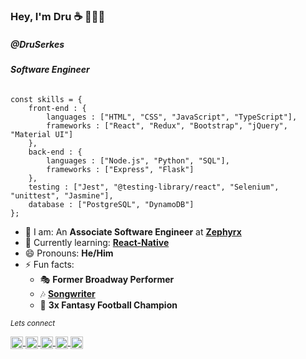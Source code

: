 ### Hey, I'm Dru ☕️ 👨🏻‍💻 

##### @DruSerkes

###### **Software Engineer**

```
const skills = {
    front-end : {
        languages : ["HTML", "CSS", "JavaScript", "TypeScript"],
        frameworks : ["React", "Redux", "Bootstrap", "jQuery", "Material UI"]
    }, 
    back-end : {
        languages : ["Node.js", "Python", "SQL"],
        frameworks : ["Express", "Flask"] 
    }, 
    testing : ["Jest", "@testing-library/react", "Selenium", "unittest", "Jasmine"],
    database : ["PostgreSQL", "DynamoDB"]
};
```

- 🔭 I am: An **Associate Software Engineer** at **[Zephyrx](https://www.zephyrx.com)**
- 🌱 Currently learning: **[React-Native](https://reactnative.dev/)**
- 😄 Pronouns: **He/Him**
- ⚡ Fun facts: 
    - 🎭 **Former Broadway Performer** 
    - 🎶 [**Songwriter**](https://open.spotify.com/artist/61MnpadJtHfqjv1diIAL2t?si=QS1JpFwuRPe-RpFdGWDBZA)
    - 🏈 **3x Fantasy Football Champion**

<small>*Lets connect*</small>
<p align="left">
    <a href="https://twitter.com/druserkes" target="_blank">
        <img align="center" src="https://cdn.jsdelivr.net/npm/simple-icons@3.0.1/icons/twitter.svg" alt="druserkes" height="20" width="20" />
    </a>
    <a href="https://linkedin.com/in/dru-serkes" target="_blank">
        <img align="center" src="https://cdn.jsdelivr.net/npm/simple-icons@3.0.1/icons/linkedin.svg" alt="dru-serkes" height="20" width="20" />
    </a>
    <a href="https://instagram.com/druserkes" target="_blank">
        <img align="center" src="https://cdn.jsdelivr.net/npm/simple-icons@3.0.1/icons/instagram.svg" alt="druserkes" height="20" width="20" />
    </a>
    <a href="https://stackoverflow.com/users/13714887" target="_blank">
        <img align="center" src="https://cdn.jsdelivr.net/npm/simple-icons@3.0.1/icons/stackoverflow.svg" alt="13714887" height="20" width="20" />
    </a>
    <a href="https://open.spotify.com/artist/61MnpadJtHfqjv1diIAL2t?si=QS1JpFwuRPe-RpFdGWDBZA" target="_blank">
        <img align="center" src="https://i.pinimg.com/originals/7a/ec/a5/7aeca525afa2209807c15da821b2f2c6.png" alt="Dru Serkes on spotify" height="20" width="20" />
    </a>
</p>



<!--
**DruSerkes/druserkes** is a ✨ _special_ ✨ repository because its `README.md` (this file) appears on your GitHub profile.

Here are some ideas to get you started:

- 🔭 I’m currently working on ...
- 🌱 I’m currently learning ...
- 👯 I’m looking to collaborate on ...
- 🤔 I’m looking for help with ...
- 💬 Ask me about ...
- 📫 How to reach me: ...
- 😄 Pronouns: ...
- ⚡ Fun fact: ...
-->
